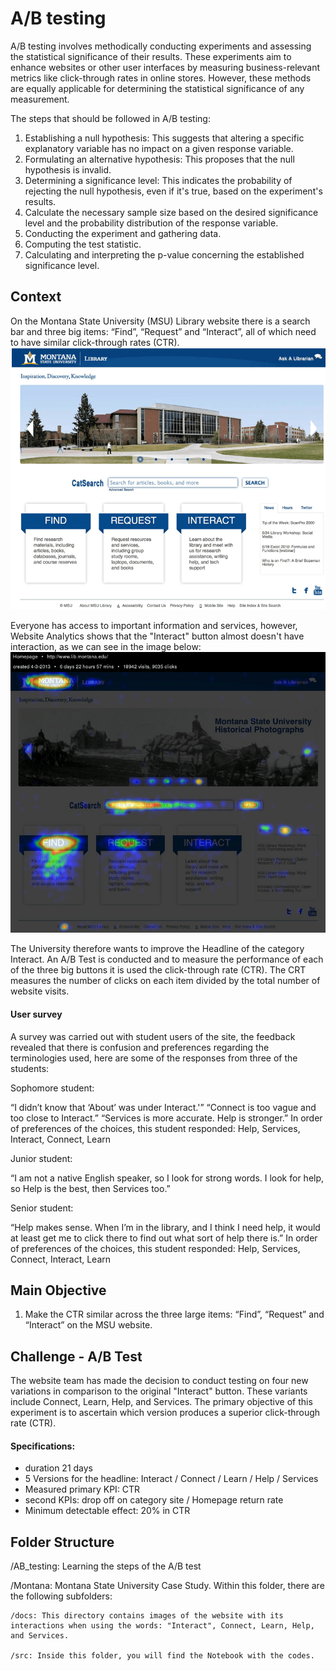 # A/B testing 

A/B testing involves methodically conducting experiments and assessing the statistical significance of their results. These experiments aim to enhance websites or other user interfaces by measuring business-relevant metrics like click-through rates in online stores. However, these methods are equally applicable for determining the statistical significance of any measurement.

The steps that should be followed in A/B testing:

1. Establishing a null hypothesis: This suggests that altering a specific explanatory variable has no impact on a given response variable.
2. Formulating an alternative hypothesis: This proposes that the null hypothesis is invalid.
3. Determining a significance level: This indicates the probability of rejecting the null hypothesis, even if it's true, based on the experiment's results.
4. Calculate the necessary sample size based on the desired significance level and the probability distribution of the response variable.
5. Conducting the experiment and gathering data.
6. Computing the test statistic.
7. Calculating and interpreting the p-value concerning the established significance level.

## Context

On the Montana State University (MSU) Library website there is a search bar and three big items: “Find”, “Request” and “Interact”, all of which need to have similar click-through rates (CTR).
 ![website_montana](https://github.com/HeleneRebelo/A-B-Test/blob/main/images/website_montana.png)

 Everyone has access to important information and services, however, Website Analytics shows that the "Interact" button almost doesn't have interaction, as we can see in the image below:
 ![interactions_website](https://github.com/HeleneRebelo/A-B-Test/blob/main/images/interactions_website.png)

 The University therefore wants to improve the Headline of the category Interact. An A/B Test is conducted and to measure the performance of each of the three big buttons it is used the click-through rate (CTR). The CRT measures the number of clicks on each item divided by the total number of website visits.

#### User survey

A survey was carried out with student users of the site, the feedback revealed that there is confusion and preferences regarding the terminologies used, here are some of the responses from three of the students:

Sophomore student:

“I didn’t know that ‘About’ was under Interact.'”
“Connect is too vague and too close to Interact.”
“Services is more accurate. Help is stronger.” 
In order of preferences of the choices, this student responded: Help, Services, Interact, Connect, Learn

Junior student:

“I am not a native English speaker, so I look for strong words. I look for help, so Help is the best, then Services too.”

Senior student:

“Help makes sense. When I’m in the library, and I think I need help, it would at least get me to click there to find out what sort of help there is.”
In order of preferences of the choices, this student responded: Help, Services, Connect, Interact, Learn

## Main Objective

1. Make the CTR similar across the three large items: “Find”, “Request” and “Interact” on the MSU website.

## Challenge - A/B Test

The website team has made the decision to conduct testing on four new variations in comparison to the original "Interact" button. These variants include Connect, Learn, Help, and Services. The primary objective of this experiment is to ascertain which version produces a superior click-through rate (CTR).

#### Specifications: 

- duration 21 days
- 5 Versions for the headline: Interact / Connect / Learn / Help / Services
- Measured primary KPI: CTR
- second KPIs: drop off on category site / Homepage return rate
- Minimum detectable effect: 20% in CTR

## Folder Structure

/AB_testing: Learning the steps of the A/B test

/Montana: Montana State University Case Study. Within this folder, there are the following subfolders:

    /docs: This directory contains images of the website with its interactions when using the words: "Interact", Connect, Learn, Help, and Services.

    /src: Inside this folder, you will find the Notebook with the codes.


